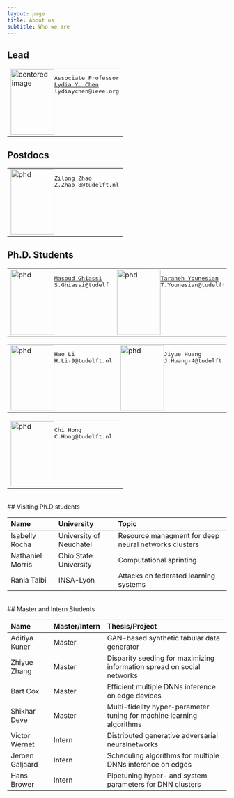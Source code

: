 ```yaml
---
layout: page
title: About us
subtitle: Who we are
---
```


## Lead



<table>
<tr>
<td style="border: none;">
<img style="float:left" src="https://github.com/Team-TUD/DIS/blob/master/images/chen.jpg?raw=true" title="Associate Professor" width="100" height="150" alt="centered image"/>
<pre>
Associate Professor
<a href="https://lydiaychen.com/">Lydia Y. Chen</a>
lydiaychen@ieee.org
<!-- Lydia Y. Chen
<a href="https://lydiaychen.com/">Personal Website</a> -->
</pre>
</td>
</tr>
</table>
<!-- <table>
<tr>
<td style="border: none;">
<img src="https://github.com/Team-TUD/DIS/blob/master/images/zhao.jpg?raw=true" title="phd" width="100" height="150" />  
<div class="container">
<a href="https://www.linkedin.com/in/zilong-zhao/">Zilong ZHAO</a>
<p style="text-align:right;"> zilong.zhao@gipsa-lab.fr </p>
</div>
</td>
</tr>
</table> -->

<!-- <table style="border-collapse: collapse; border: none;"> -->
<!-- <table>
<tr>
 <img src="https://github.com/Team-TUD/DIS/blob/master/images/chen.jpg?raw=true" title="phd" width="100" height="150"/>  <div class="container">
	<a href="https://lydiaychen.com/">Lydia Y. Chen</a>
	<p>Associate Professor</p>
  <p>Y.Chen-10@tudelft.nl</p>  </tr> </table> -->

## Postdocs

<!-- <table>
<tr>
<td style="border: none;">
<img src="https://github.com/Team-TUD/DIS/blob/master/images/zhao.jpg?raw=true" title="phd" width="100" height="150"/>  <pre>
<a href="https://www.linkedin.com/in/zilong-zhao/">Zilong ZHAO</a>
<p> zilong.zhao@gipsa-lab.fr </p>
</pre>
</td>
</tr>
</table> -->
<table>
<tr>
<td style="border: none;">
<img style="float:left" src="https://github.com/Team-TUD/DIS/blob/master/images/zhao.jpg?raw=true" title="phd" width="100" height="150"/>
<pre>
<a href="https://www.linkedin.com/in/zilong-zhao/">Zilong Zhao</a>
Z.Zhao-8@tudelft.nl
</pre>
</td>
</tr>
</table>


## Ph.D. Students
<table>
<tr>
<td style="border: none;">
<img style="float:left" src="https://github.com/Team-TUD/DIS/blob/master/images/ghiassi.jpg?raw=true" title="phd" width="100" height="150"/>
<pre>
<a href="https://www.tudelft.nl/ewi/over-de-faculteit/afdelingen/software-technology/distributed-systems/people/masoud-ghiassi/">Masoud Ghiassi</a>
S.Ghiassi@tudelft.nl
</pre>
</td>


<td style="border: none;">
<img style="float:left" src="https://github.com/Team-TUD/DIS/blob/master/images/younesian.jpg?raw=true" title="phd" width="100" height="150"/>
<pre>
<a href="https://www.tudelft.nl/ewi/over-de-faculteit/afdelingen/software-technology/distributed-systems/people/taraneh-younesian/">Taraneh Younesian</a>
T.Younesian@tudelft.nl
</pre>
</td>
</tr></table>

<table>
<tr>
<td style="border: none;">
<img style="float:left" src="https://github.com/Team-TUD/DIS/blob/master/images/hao.jpg?raw=true" title="phd" width="100" height="150"/>
<pre>
Hao Li
H.Li-9@tudelft.nl   
</pre>
</td>


<td style="border: none;">
<img style="float:left" src="https://github.com/Team-TUD/DIS/blob/master/images/jiyue.jpg?raw=true" title="phd" width="100" height="150"/>
<pre>
Jiyue Huang
J.Huang-4@tudelft.nl
</pre>
</td>
</tr></table>


<table>
<tr>
<td style="border: none;">
<img style="float:left" src="https://github.com/Team-TUD/DIS/blob/master/images/hongchi.jpg?raw=true" title="phd" width="100" height="150"/>
<pre>
Chi Hong
C.Hong@tudelft.nl  
</pre>
</td>
</tr></table>

<br>
## Visiting Ph.D students




**Name**|**University**|**Topic**
:-----|:-----|:-----
Isabelly Rocha|University of Neuchatel|Resource managment for deep neural networks clusters
Nathaniel Morris|Ohio State University| Computational sprinting
Rania Talbi|INSA-Lyon|Attacks on federated learning systems

<br>
## Master and Intern Students





**Name**|**Master/Intern**|**Thesis/Project**
:-----|:-----|:-----
Aditiya Kuner|Master|GAN-based synthetic tabular data generator
Zhiyue Zhang|Master| Disparity seeding for maximizing information spread on social networks
Bart Cox|Master|Efficient multiple DNNs inference on edge devices
Shikhar Deve|Master| Multi-fidelity hyper-parameter tuning for machine learning algorithms
Victor Wernet| Intern| Distributed generative adversarial neuralnetworks
Jeroen Galjaard| Intern| Scheduling algorithms for multiple DNNs inference on edges
Hans Brower| Intern| Pipetuning hyper- and system parameters for DNN clusters
